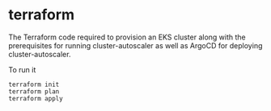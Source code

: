# terraform

The Terraform code required to provision an EKS cluster along with the prerequisites for running cluster-autoscaler as well as ArgoCD for deploying cluster-autoscaler.

To run it

```
terraform init
terraform plan
terraform apply
```